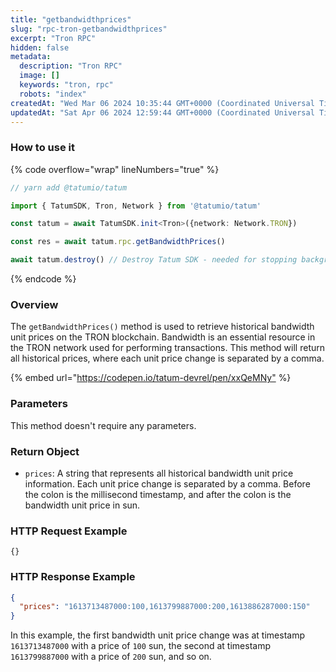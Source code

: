 ```yaml
---
title: "getbandwidthprices"
slug: "rpc-tron-getbandwidthprices"
excerpt: "Tron RPC"
hidden: false
metadata: 
  description: "Tron RPC"
  image: []
  keywords: "tron, rpc"
  robots: "index"
createdAt: "Wed Mar 06 2024 10:35:44 GMT+0000 (Coordinated Universal Time)"
updatedAt: "Sat Apr 06 2024 12:59:44 GMT+0000 (Coordinated Universal Time)"
---
```




### How to use it

{% code overflow="wrap" lineNumbers="true" %}

```typescript
// yarn add @tatumio/tatum

import { TatumSDK, Tron, Network } from '@tatumio/tatum'

const tatum = await TatumSDK.init<Tron>({network: Network.TRON})

const res = await tatum.rpc.getBandwidthPrices()

await tatum.destroy() // Destroy Tatum SDK - needed for stopping background jobs
```

{% endcode %}

### Overview

The `getBandwidthPrices()` method is used to retrieve historical bandwidth unit prices on the TRON blockchain. Bandwidth is an essential resource in the TRON network used for performing transactions. This method will return all historical prices, where each unit price change is separated by a comma.

{% embed url="<https://codepen.io/tatum-devrel/pen/xxQeMNy"> %}

### Parameters

This method doesn't require any parameters.

### Return Object

- `prices`: A string that represents all historical bandwidth unit price information. Each unit price change is separated by a comma. Before the colon is the millisecond timestamp, and after the colon is the bandwidth unit price in sun.

### HTTP Request Example

```shell
{}
```

### HTTP Response Example

```json
{
  "prices": "1613713487000:100,1613799887000:200,1613886287000:150"
}
```

In this example, the first bandwidth unit price change was at timestamp `1613713487000` with a price of `100` sun, the second at timestamp `1613799887000` with a price of `200` sun, and so on.

